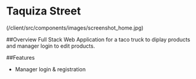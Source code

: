 # Taquiza Street

(/client/src/components/images/screenshot_home.jpg)

##Overview
Full Stack Web Application for a taco truck to diplay products and manager login to edit products.


##Features

* Manager login & registration
